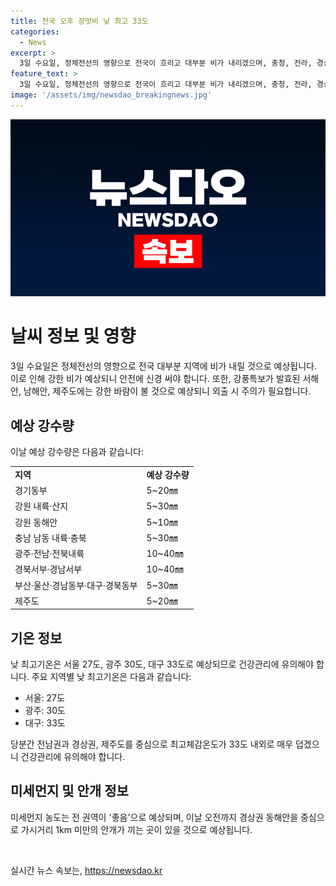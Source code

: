 ```yaml
---
title: 전국 오후 장맛비 낮 최고 33도
categories:
  - News
excerpt: >
  3일 수요일, 정체전선의 영향으로 전국이 흐리고 대부분 비가 내리겠으며, 충청, 전라, 경상지역은 시간당 10~20㎜의 강한 비가 예상됩니다. 낮 최고기온은 서울 27도, 광주 30도, 대구 33도로 오르며, 특히 전남, 경상, 제주도는 최고체감온도가 33도 내외로 덥겠습니다. 강한 비와 강풍에 따른 안전사고에 유의하고, 미세먼지는 좋음 수준으로 예상됩니다. (문단 요약)
feature_text: >
  3일 수요일, 정체전선의 영향으로 전국이 흐리고 대부분 비가 내리겠으며, 충청, 전라, 경상지역은 시간당 10~20㎜의 강한 비가 예상됩니다. 낮 최고기온은 서울 27도, 광주 30도, 대구 33도로 오르며, 특히 전남, 경상, 제주도는 최고체감온도가 33도 내외로 덥겠습니다. 강한 비와 강풍에 따른 안전사고에 유의하고, 미세먼지는 좋음 수준으로 예상됩니다. (문단 요약)
image: '/assets/img/newsdao_breakingnews.jpg'
---
```


<p><img src="/assets/img/newsdao_breakingnews.jpg" alt="ranknews 속보" /></p>

<h1 data-ke-size="size26">날씨 정보 및 영향</h1>

<p data-ke-size="size16">3일 수요일은 정체전선의 영향으로 전국 대부분 지역에 비가 내릴 것으로 예상됩니다. 이로 인해 강한 비가 예상되니 안전에 신경 써야 합니다. 또한, 강풍특보가 발효된 서해안, 남해안, 제주도에는 강한 바람이 불 것으로 예상되니 외출 시 주의가 필요합니다.</p>

<h2 data-ke-size="size24">예상 강수량</h2>

<p data-ke-size="size16">이날 예상 강수량은 다음과 같습니다:</p>

<table>
  <tr>
    <td><b>지역</b></td>
    <td><b>예상 강수량</b></td>
  </tr>
  <tr>
    <td>경기동부</td>
    <td>5~20㎜</td>
  </tr>
  <tr>
    <td>강원 내륙·산지</td>
    <td>5~30㎜</td>
  </tr>
  <tr>
    <td>강원 동해안</td>
    <td>5~10㎜</td>
  </tr>
  <tr>
    <td>충남 남동 내륙·충북</td>
    <td>5~30㎜</td>
  </tr>
  <tr>
    <td>광주·전남·전북내륙</td>
    <td>10~40㎜</td>
  </tr>
  <tr>
    <td>경북서부·경남서부</td>
    <td>10~40㎜</td>
  </tr>
  <tr>
    <td>부산·울산·경남동부·대구·경북동부</td>
    <td>5~30㎜</td>
  </tr>
  <tr>
    <td>제주도</td>
    <td>5~20㎜</td>
  </tr>
</table>

<h2 data-ke-size="size24">기온 정보</h2>

<p data-ke-size="size16">낮 최고기온은 서울 27도, 광주 30도, 대구 33도로 예상되므로 건강관리에 유의해야 합니다. 주요 지역별 낮 최고기온은 다음과 같습니다:</p>

<ul>
  <li>서울: 27도</li>
  <li>광주: 30도</li>
  <li>대구: 33도</li>
</ul>

<p data-ke-size="size16">당분간 전남권과 경상권, 제주도를 중심으로 최고체감온도가 33도 내외로 매우 덥겠으니 건강관리에 유의해야 합니다.</p>

<h2 data-ke-size="size24">미세먼지 및 안개 정보</h2>

<p data-ke-size="size16">미세먼지 농도는 전 권역이 '좋음'으로 예상되며, 이날 오전까지 경상권 동해안을 중심으로 가시거리 1km 미만의 안개가 끼는 곳이 있을 것으로 예상됩니다.</p>

<p data-ke-size="size16">&nbsp;</p>
실시간 뉴스 속보는, <a href="https://newsdao.kr" rel="dofollow">https://newsdao.kr</a>


